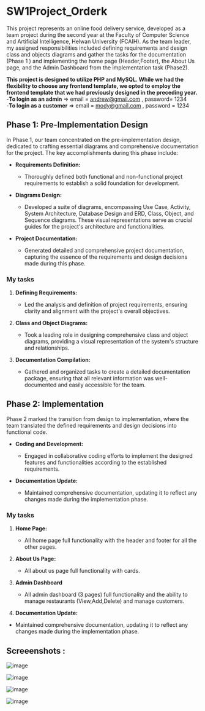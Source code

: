 # SW1Project_Orderk
This project represents an online food delivery service, developed as a team project during the second year at the Faculty of Computer Science and Artificial Intelligence, Helwan University (FCAIH). As the team leader, my assigned responsibilities included defining requirements and design class and objects diagrams and gather the tasks for the documentation (Phase 1 ) and implementing the home page (Header,Footer), the About Us page, and the Admin Dashboard from the implementation task (Phase2).


**This project is designed to utilize PHP and MySQL. While we had the flexibility to choose any frontend template, we opted to employ the frontend template that we had previously designed in the preceding year.**      
-**To login as an admin** => email = andrew@gmail.com , password= 1234    
-**To login as a customer** => email = mody@gmail.com , password = 1234    

## Phase 1: Pre-Implementation Design

In Phase 1, our team concentrated on the pre-implementation design, dedicated to crafting essential diagrams and comprehensive documentation for the project. The key accomplishments during this phase include:

- **Requirements Definition:**
  - Thoroughly defined both functional and non-functional project requirements to establish a solid foundation for development.

- **Diagrams Design:**
  - Developed a suite of diagrams, encompassing Use Case, Activity, System Architecture, Database Design and ERD, Class, Object, and Sequence diagrams. These visual representations serve as crucial guides for the project's architecture and functionalities.

- **Project Documentation:**
  - Generated detailed and comprehensive project documentation, capturing the essence of the requirements and design decisions made during this phase.



### **My tasks**


1. **Defining Requirements:**
   - Led the analysis and definition of project requirements, ensuring clarity and alignment with the project's overall objectives.

2. **Class and Object Diagrams:**
   - Took a leading role in designing comprehensive class and object diagrams, providing a visual representation of the system's structure and relationships.

3. **Documentation Compilation:**
   - Gathered and organized tasks to create a detailed documentation package, ensuring that all relevant information was well-documented and easily accessible for the team.


## Phase 2: Implementation

Phase 2 marked the transition from design to implementation, where the team translated the defined requirements and design decisions into functional code. 
- **Coding and Development:**
  - Engaged in collaborative coding efforts to implement the designed features and functionalities according to the established requirements.

- **Documentation Update:**
  - Maintained comprehensive documentation, updating it to reflect any changes made during the implementation phase.
### **My tasks**


1. **Home Page:**
   - All home page full functionality with the header and footer for all the other pages.

2. **About Us Page:**
   - All about us page full functionality with cards.
     
3. **Admin Dashboard**
   - All admin dashboard (3 pages) full functionality and the ability to manage restaurants (View,Add,Delete) and manage customers.

4. **Documentation Update:**
  - Maintained comprehensive documentation, updating it to reflect any changes made during the implementation phase.
  

  ## Screeenshots : 
  ![image](https://github.com/andrewayyman/SW1Project_Orderk/assets/88544133/b7363414-9514-42f7-a352-ec55cf590d45)
  
  ![image](https://github.com/andrewayyman/SW1Project_Orderk/assets/88544133/8f9a9165-2c4e-4664-ad55-c0cac07fd645)

  ![image](https://github.com/andrewayyman/SW1Project_Orderk/assets/88544133/6cc25cad-f6fc-4859-967e-86b7eacd18a4)


  ![image](https://github.com/andrewayyman/SW1Project_Orderk/assets/88544133/169c63dc-1b1a-4c5d-a20e-7b21a00c0474)


     


